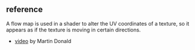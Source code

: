 
## reference
A flow map is used in a shader to alter the UV coordinates of a texture, so it appears as if the texture is moving in certain directions.

- [video](https://www.youtube.com/watch?v=KfphtLRoUB0) by Martin Donald